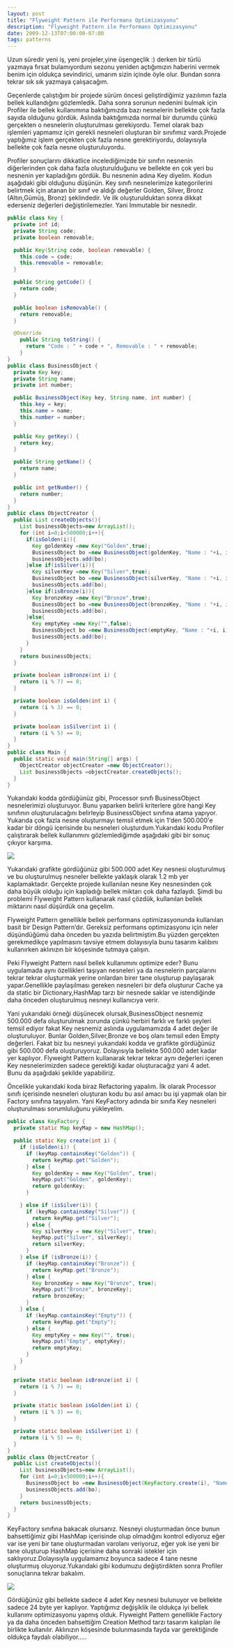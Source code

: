 ```yaml
---
layout: post
title: "Flyweight Pattern ile Performans Optimizasyonu"
description: "Flyweight Pattern ile Performans Optimizasyonu"
date: 2009-12-13T07:00:00-07:00
tags: patterns
---
```


Uzun süredir yeni iş, yeni projeler,yine üşengeçlik :) derken bir türlü yazmaya fırsat bulamıyordum sezonu yeniden açtığımızın haberini vermek benim için oldukça sevindirici, umarım sizin içinde öyle olur. Bundan sonra tekrar sık sık yazmaya çalışacağım.

Geçenlerde çalıştığım bir projede sürüm öncesi geliştirdiğimiz yazılımın fazla bellek kullandığını gözlemledik. Daha sonra sorunun nedenini bulmak için Profiler ile bellek kullanımına baktığımızda bazı nesnelerin bellekte çok fazla sayıda olduğunu gördük. Aslında baktığımızda normal bir durumdu çünkü gerçekten o nesnelerin oluşturulması gerekiyordu. Temel olarak bazı işlemleri yapmamız için gerekli nesneleri oluşturan bir sınıfımız vardı.Projede yaptığımız işlem gerçekten çok fazla nesne gerektiriyordu, dolayısıyla bellekte çok fazla nesne oluşturuluyordu.

Profiler sonuçlarını dikkatlice incelediğimizde bir sınıfın nesnenin diğerlerinden çok daha fazla oluşturulduğunu ve bellekte en çok yeri bu nesnenin yer kapladığını gördük. Bu nesnenin adına Key diyelim. Kodun aşağıdaki gibi olduğunu düşünün. Key sınıfı nesnelerimize kategorilerini belirtmek için atanan bir sınıf ve aldığı değerler Golden, Silver, Bronz (Altın,Gümüş, Bronz) şeklindedir. Ve ilk oluşturulduktan sonra dikkat ederseniz değerleri değiştirilemezler. Yani Immutable bir nesnedir.


```java
public class Key {
  private int id;
  private String code;
  private boolean removable;

  public Key(String code, boolean removable) {
    this.code = code;
    this.removable = removable;
  }

  public String getCode() {
    return code;
  }

  public boolean isRemovable() {
    return removable;
  }

  @Override
    public String toString() {
      return "Code : " + code + ", Removable : " + removable;
    }
}
public class BusinessObject {
  private Key key;
  private String name;
  private int number;

  public BusinessObject(Key key, String name, int number) {
    this.key = key;
    this.name = name;
    this.number = number;
  }

  public Key getKey() {
    return key;
  }

  public String getName() {
    return name;
  }

  public int getNumber() {
    return number;
  }
}
public class ObjectCreator {
  public List createObjects(){
    List businessObjects=new ArrayList();
    for (int i=0;i<500000;i++){
      if(isGolden(i)){
        Key goldenKey =new Key("Golden",true);
        BusinessObject bo =new BusinessObject(goldenKey, "Name : "+i, i);
        businessObjects.add(bo);
      }else if(isSilver(i)){
        Key silverKey =new Key("Silver",true);
        BusinessObject bo =new BusinessObject(silverKey, "Name : "+i, i);
        businessObjects.add(bo);
      }else if(isBronze(i)){
        Key bronzeKey =new Key("Bronze",true);
        BusinessObject bo =new BusinessObject(bronzeKey, "Name : "+i, i);
        businessObjects.add(bo);
      }else{
        Key emptyKey =new Key("",false);
        BusinessObject bo =new BusinessObject(emptyKey, "Name : "+i, i);
        businessObjects.add(bo);
      }
    }
    return businessObjects;
  }

  private boolean isBronze(int i) {
    return (i % 7) == 0;
  }

  private boolean isGolden(int i) {
    return (i % 3) == 0;
  }

  private boolean isSilver(int i) {
    return (i % 5) == 0;
  }
}
public class Main {
  public static void main(String[] args) {
    ObjectCreator objectCreator =new ObjectCreator();
    List businessObjects =objectCreator.createObjects();
  }
}
```

Yukarıdaki kodda gördüğünüz gibi, Processor sınıfı BusinessObject nesnelerimizi oluşturuyor. Bunu yaparken belirli kriterlere göre hangi Key sınıfının oluşturulacağını belirleyip BusinessObject sınıfına atama yapıyor. Yukarıda çok fazla nesne oluşturmayı temsil etmek için 1'den 500.000'e kadar bir döngü içerisinde bu nesneleri oluşturdum.Yukarıdaki kodu Profiler çalıştırarak bellek kullanımını gözlemlediğimde aşağıdaki gibi bir sonuç çıkıyor karşıma.


![](/img/flyweight/profilerresults1.jpg)

Yukarıdaki grafikte gördüğünüz gibi 500.000 adet Key nesnesi oluşturulmuş ve bu oluşturulmuş nesneler bellekte yaklaşık olarak 1.2 mb yer kaplamaktadır. Gerçekte projede kullanılan nesne Key nesnesinden çok daha büyük olduğu için kapladığı bellek miktarı çok daha fazlaydı. Şimdi bu problemi Flyweight Pattern kullanarak nasıl çözdük, kullanılan bellek miktarını nasıl düşürdük ona geçelim.

Flyweight Pattern genellikle bellek performans optimizasyonunda kullanılan basit bir Design Pattern’dır. Gereksiz performans optimizasyonu için neler düşündüğümü daha önceden bu yazıda belirtmiştim.Bu yüzden gerçekten gerekmedikçe yapılmasını tavsiye etmem dolayısıyla bunu tasarım kalıbını kullanırken aklınızın bir köşesinde tutmaya çalışın.

Peki Flyweight Pattern nasıl bellek kullanımını optimize eder? Bunu uygulamada aynı özellikleri taşıyan nesneleri ya da nesnelerin parçalarını tekrar tekrar oluşturmak yerine onlardan birer tane oluşturup paylaşarak yapar.Genellikle paylaşılması gereken nesneleri bir defa oluşturur Cache ya da static bir Dictionary,HashMap tarzı bir nesnede saklar ve istendiğinde daha önceden oluşturulmuş nesneyi kullanıcıya verir.

Yani yukarıdaki örneği düşünecek olursak,BusinessObject nesnemiz 500.000 defa oluşturulmak zorunda çünkü herbiri farklı ve farklı şeyleri temsil ediyor fakat Key nesnemiz aslında uygulamamızda 4 adet değer ile oluşturuluyor. Bunlar Golden,Silver,Bronze ve boş olanı temsil eden Empty değerleri. Fakat biz bu nesneyi yukarıdaki kodda ve grafikte gördüğünüz gibi 500.000 defa oluşturuyoruz. Dolayısıyla bellekte 500.000 adet kadar yer kaplıyor. Flyweight Pattern kullanarak tekrar tekrar aynı değerleri içeren Key nesnelerimizden sadece gerektiği kadar oluşturacağız yani 4 adet. Bunu da aşağıdaki şekilde yapabiliriz.

Öncelikle yukarıdaki koda biraz Refactoring yapalım. İlk olarak  Processor sınıfı içerisinde nesneleri oluşturan kodu bu asıl amacı bu işi yapmak olan bir Factory sınıfına taşıyalım. Yani KeyFactory adında bir sınıfa Key nesneleri oluşturulması sorumluluğunu yükleyelim.

```java
public class KeyFactory {
  private static Map keyMap = new HashMap();

  public static Key create(int i) {
    if (isGolden(i)) {
      if (keyMap.containsKey("Golden")) {
        return keyMap.get("Golden");
      } else {
        Key goldenKey = new Key("Golden", true);
        keyMap.put("Golden", goldenKey);
        return goldenKey;
      }

    } else if (isSilver(i)) {
      if (keyMap.containsKey("Silver")) {
        return keyMap.get("Silver");
      } else {
        Key silverKey = new Key("Silver", true);
        keyMap.put("Silver", silverKey);
        return silverKey;
      }
    } else if (isBronze(i)) {
      if (keyMap.containsKey("Bronze")) {
        return keyMap.get("Bronze");
      } else {
        Key bronzeKey = new Key("Bronze", true);
        keyMap.put("Bronze", bronzeKey);
        return bronzeKey;
      }
    } else {
      if (keyMap.containsKey("Empty")) {
        return keyMap.get("Empty");
      } else {
        Key emptyKey = new Key("", true);
        keyMap.put("Empty", emptyKey);
        return emptyKey;
      }
    }
  }

  private static boolean isBronze(int i) {
    return (i % 7) == 0;
  }

  private static boolean isGolden(int i) {
    return (i % 3) == 0;
  }

  private static boolean isSilver(int i) {
    return (i % 5) == 0;
  }
}
public class ObjectCreator {
  public List createObjects(){
    List businessObjects=new ArrayList();
    for (int i=0;i<500000;i++){
      BusinessObject bo =new BusinessObject(KeyFactory.create(i), "Name : "+i, i);
      businessObjects.add(bo);
    }
    return businessObjects;
  }
}
```

KeyFactory sınıfına bakacak olursanız. Nesneyi oluşturmadan önce bunun bahsettiğimiz gibi HashMap içerisinde olup olmadığını kontrol ediyoruz eğer var ise yeni bir tane oluşturmadan varolanı veriyoruz, eğer yok ise yeni bir tane oluşturup HashMap içerisine daha sonraki istekler için saklıyoruz.Dolayısıyla uygulamamız boyunca sadece 4 tane nesne oluşturmuş oluyoruz.Yukarıdaki gibi kodumuzu değiştirdikten sonra Profiler sonuçlarına tekrar bakalım.

![](/img/flyweight/profilerresults2.jpg)

Gördüğünüz gibi bellekte sadece 4 adet Key nesnesi bulunuyor ve bellekte sadece 24 byte yer kaplıyor. Yaptığımız değişiklik ile oldukça iyi bellek kullanımı optimizasyonu yapmış olduk. Flyweight Pattern genellikle Factory ya da daha önceden bahsettiğim Creation Method tarzı tasarım kalıpları ile birlikte kullanılır. Aklınızın köşesinde bulunmasında fayda var gerektiğinde oldukça faydalı olabiliyor…..
